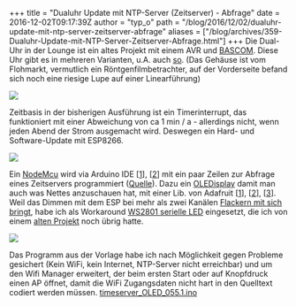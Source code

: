 +++
title = "Dualuhr Update mit NTP-Server (Zeitserver) - Abfrage"
date = 2016-12-02T09:17:39Z
author = "typ_o"
path = "/blog/2016/12/02/dualuhr-update-mit-ntp-server-zeitserver-abfrage"
aliases = ["/blog/archives/359-Dualuhr-Update-mit-NTP-Server-Zeitserver-Abfrage.html"]
+++
Die Dual-Uhr in der Lounge ist ein altes Projekt mit einem AVR und
[BASCOM](https://www.mcselec.com/?option=com_content&task=view&id=14&Itemid=41).
Diese Uhr gibt es in mehreren Varianten, u.A. auch
[so](https://www.youtube.com/watch?v=HVVzy0h6RqQ). (Das Gehäuse ist vom
Flohmarkt, vermutlich ein Röntgenfilmbetrachter, auf der Vorderseite
befand sich noch eine riesige Lupe auf einer Linearführung)

[![](/media/_uhr.serendipityThumb.jpg)](/media/_uhr.jpg)

Zeitbasis in der bisherigen Ausführung ist ein Timerinterrupt, das
funktioniert mit einer Abweichung von ca 1 min / a - allerdings nicht,
wenn jeden Abend der Strom ausgemacht wird. Deswegen ein Hard- und
Software-Update mit ESP8266.

[![](/media/_nodmcu.serendipityThumb.jpg)](/media/_nodmcu.jpg)

Ein [NodeMcu](https://nodemcu.com/index_en.html) wird via Arduino IDE
\[[1](https://www.esp8266.com/viewforum.php?f=25)\],
\[[2](https://github.com/esp8266/Arduino)\] mit ein paar Zeilen zur
Abfrage eines Zeitservers programmiert
([Quelle](https://www.arduinoclub.de/2016/05/07/arduino-ide-esp8266-ntp-server-timezone/)).
Dazu ein
[OLEDisplay](https://www.aliexpress.com/item/Free-Shipping-1Pcs-white-128X64-OLED-LCD-0-96-I2C-IIC-SPI-Serial-new-original/32389025950.html)
damit man auch was Nettes anzuschauen hat, mit einer Lib. von Adafruit
\[[1](https://github.com/adafruit/Adafruit_SSD1306)\],
\[[2](https://github.com/adafruit/Adafruit-GFX-Library)\],
\[[3](https://arduino-er.blogspot.de/2016/04/nodemcu-esp8266-to-display-on-128x64.html)\].
Weil das Dimmen mit dem ESP bei mehr als zwei Kanälen [Flackern mit sich
bringt](https://github.com/esp8266/Arduino/issues/836), habe ich als
Workaround [WS2801 serielle
LED](https://shop.led-studien.de/de/pixel-digital-dmx/pixel-ketten/rgb-pixel-50x50 mm-inkl.-wannen-kabel)
eingesetzt, die ich von einem [alten
Projekt](https://www.youtube.com/watch?v=7NMdgT00_4U) noch übrig hatte.

[![](/media/_becher.serendipityThumb.jpg)](/media/_becher.jpg)

Das Programm aus der Vorlage habe ich nach Möglichkeit gegen Probleme
gesichert (Kein WiFi, kein Internet, NTP-Server nicht erreichbar) und um
den Wifi Manager erweitert, der beim ersten Start oder auf Knopfdruck
einen AP öffnet, damit die WiFi Zugangsdaten nicht hart in den Quelltext
codiert werden müssen.
[timeserver_OLED_055.1.ino](/media/timeserver_OLED_055.1.ino "timeserver_OLED_055.1.ino")
